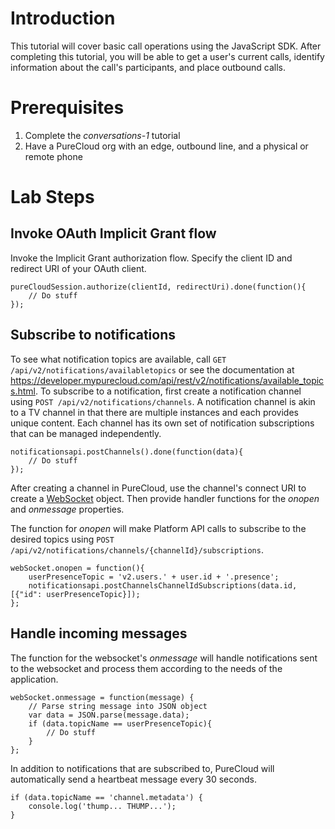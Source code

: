 # Introduction

This tutorial will cover basic call operations using the JavaScript SDK. After completing this tutorial, you will be able to get a user's current calls, identify information about the call's participants, and place outbound calls.

# Prerequisites

1. Complete the _conversations-1_ tutorial
2. Have a PureCloud org with an edge, outbound line, and a physical or remote phone

# Lab Steps

## Invoke OAuth Implicit Grant flow

Invoke the Implicit Grant authorization flow. Specify the client ID and redirect URI of your OAuth client.

```
pureCloudSession.authorize(clientId, redirectUri).done(function(){
    // Do stuff
});
```

## Subscribe to notifications

To see what notification topics are available, call `GET /api/v2/notifications/availabletopics` or see the documentation at https://developer.mypurecloud.com/api/rest/v2/notifications/available_topics.html. To subscribe to a notification, first create a notification channel using `POST /api/v2/notifications/channels`. A notification channel is akin to a TV channel in that there are multiple instances and each provides unique content. Each channel has its own set of notification subscriptions that can be managed independently. 

```
notificationsapi.postChannels().done(function(data){
    // Do stuff
});
```

After creating a channel in PureCloud, use the channel's connect URI to create a [WebSocket](https://developer.mozilla.org/en-US/docs/Web/API/WebSockets_API/Writing_WebSocket_client_applications) object. Then provide handler functions for the _onopen_ and _onmessage_ properties.

The function for _onopen_ will make Platform API calls to subscribe to the desired topics using `POST /api/v2/notifications/channels/{channelId}/subscriptions`. 

```
webSocket.onopen = function(){
    userPresenceTopic = 'v2.users.' + user.id + '.presence';
    notificationsapi.postChannelsChannelIdSubscriptions(data.id, [{"id": userPresenceTopic}]);
};
```

## Handle incoming messages

The function for the websocket's _onmessage_ will handle notifications sent to the websocket and process them according to the needs of the application.

```
webSocket.onmessage = function(message) {
    // Parse string message into JSON object
    var data = JSON.parse(message.data);
    if (data.topicName == userPresenceTopic){
		// Do stuff
    }
};
```

In addition to notifications that are subscribed to, PureCloud will automatically send a heartbeat message every 30 seconds.

```
if (data.topicName == 'channel.metadata') {
    console.log('thump... THUMP...');
}
```
